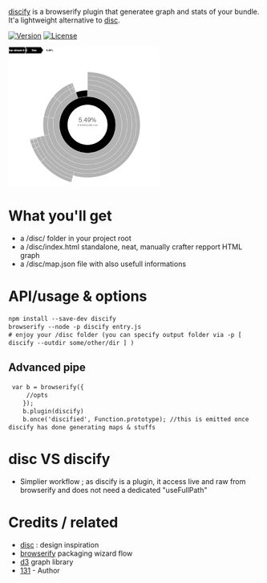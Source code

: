 [discify](https://github.com/131/discify) is a browserify plugin that generatee graph and stats of your bundle. It'a lightweight alternative to [disc](https://github.com/hughsk/disc).

[![Version](https://img.shields.io/npm/v/discify.svg)](https://www.npmjs.com/package/discify)
[![License](https://img.shields.io/badge/license-MIT-blue.svg)](http://opensource.org/licenses/MIT)

![tiny output demo](doc/disc.png)

# What you'll get
* a /disc/ folder in your project root
* a /disc/index.html standalone, neat, manually crafter repport HTML graph
* a /disc/map.json file with also usefull informations

# API/usage  & options
```
npm install --save-dev discify
browserify --node -p discify entry.js
# enjoy your /disc folder (you can specify output folder via -p [ discify --outdir some/other/dir ] )
```

## Advanced pipe
```
 var b = browserify({
     //opts
    });
    b.plugin(discify)
    b.once('discified', Function.prototype); //this is emitted once discify has done generating maps & stuffs
```




# disc VS discify
* Simplier workflow ; as discify is a plugin, it access live and raw from browserify and does not need a dedicated "useFullPath"


# Credits / related
* [disc](https://github.com/hughsk/disc) : design inspiration
* [browserify](https://github.com/substack/browserify) packaging wizard flow
* [d3](https://d3js.org/) graph library
* [131](https://github.com/131) - Author